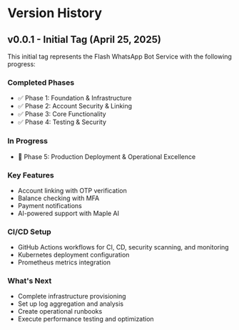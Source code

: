 # Version History

## v0.0.1 - Initial Tag (April 25, 2025)

This initial tag represents the Flash WhatsApp Bot Service with the following progress:

### Completed Phases
- ✅ Phase 1: Foundation & Infrastructure
- ✅ Phase 2: Account Security & Linking
- ✅ Phase 3: Core Functionality
- ✅ Phase 4: Testing & Security

### In Progress
- 🔄 Phase 5: Production Deployment & Operational Excellence

### Key Features
- Account linking with OTP verification
- Balance checking with MFA
- Payment notifications
- AI-powered support with Maple AI

### CI/CD Setup
- GitHub Actions workflows for CI, CD, security scanning, and monitoring
- Kubernetes deployment configuration
- Prometheus metrics integration

### What's Next
- Complete infrastructure provisioning
- Set up log aggregation and analysis
- Create operational runbooks
- Execute performance testing and optimization